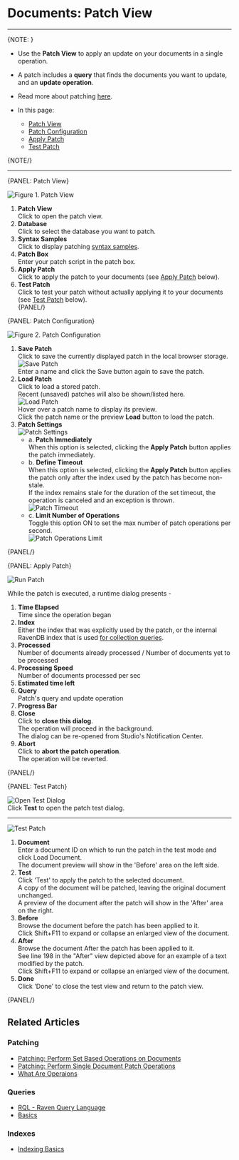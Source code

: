 ﻿# Documents: Patch View
---

{NOTE: }

* Use the **Patch View** to apply an update on your documents in a single operation.  
* A patch includes a **query** that finds the documents you want to update, and an **update operation**.  
* Read more about patching [here](../../../client-api/operations/patching/set-based).  

* In this page:  
  * [Patch View](../../../studio/database/documents/patch-view#patch-view)  
  * [Patch Configuration](../../../studio/database/documents/patch-view#patch-configuration)  
  * [Apply Patch](../../../studio/database/documents/patch-view#apply-patch)  
  * [Test Patch](../../../studio/database/documents/patch-view#test-patch)  

{NOTE/}

---

{PANEL: Patch View}

![Figure 1. Patch View](images/patch-view-1.png "Figure 1. Patch View")

1. **Patch View**  
   Click to open the patch view.  
2. **Database**  
   Click to select the database you want to patch.  
3. **Syntax Samples**  
   Click to display patching [syntax samples](../../../client-api/operations/patching/set-based#examples).  
4. **Patch Box**  
   Enter your patch script in the patch box.  
5. **Apply Patch**  
   Click to apply the patch to your documents (see [Apply Patch](../../../studio/database/documents/patch-view#apply-patch) below).  
6. **Test Patch**  
   Click to test your patch without actually applying it to your documents (see [Test Patch](../../../studio/database/documents/patch-view#test-patch) below).  
{PANEL/}

{PANEL: Patch Configuration}

![Figure 2. Patch Configuration](images/patch-view-2.png "Figure 2. Patch Configuration")

1. **Save Patch**  
   Click to save the currently displayed patch in the local browser storage.  
   ![Save Patch](images/patch-view-save-patch.png "Save Patch")  
   Enter a name and click the Save button again to save the patch.  
2. **Load Patch**  
   Click to load a stored patch.  
   Recent (unsaved) patches will also be shown/listed here.  
   ![Load Patch](images/patch-view-load-patch.png "Load Patch")  
   Hover over a patch name to display its preview.  
   Click the patch name or the preview **Load** button to load the patch.  
3. **Patch Settings**  
   ![Patch Settings](images/patch-view-settings.png "Patch Settings")  
    * a. **Patch Immediately**  
         When this option is selected, clicking the **Apply Patch** button applies 
         the patch immediately.  
    * b. **Define Timeout**  
         When this option is selected, clicking the **Apply Patch** button 
         applies the patch only after the index used by the patch has become 
         non-stale.  
         If the index remains stale for the duration of the set timeout, 
         the operation is canceled and an exception is thrown.  
         ![Patch Timeout](images/patch-view-timeout.png "Patch Timeout")  
    * c. **Limit Number of Operations**  
         Toggle this option ON to set the max number of patch operations per second.  
         ![Patch Operations Limit](images/patch-view-operations-limit.png "Patch Operations Limit")  

{PANEL/}

{PANEL: Apply Patch}

![Run Patch](images/patch-view-apply-patch.png "Run Patch")  

While the patch is executed, a runtime dialog presents -  

1. **Time Elapsed**  
   Time since the operation began  
2. **Index**  
   Either the index that was explicitly used by the patch, or the internal RavenDB 
   index that is used [for collection queries](../../../client-api/faq/what-is-a-collection#collection-usages).  
3. **Processed**  
   Number of documents already processed / Number of documents yet to be processed  
4. **Processing Speed**  
   Number of documents processed per sec  
5. **Estimated time left**  
6. **Query**  
   Patch's query and update operation  
7. **Progress Bar**  
8. **Close**  
   Click to **close this dialog**.  
   The operation will proceed in the background.  
   The dialog can be re-opened from Studio's Notification Center.  
9. **Abort**  
   Click to **abort the patch operation**.  
   The operation will be reverted.  

{PANEL/}

{PANEL: Test Patch}

![Open Test Dialog](images/patch-view-test-dialog.png "Open Test Dialog")  
Click **Test** to open the patch test dialog.

---

![Test Patch](images/patch-view-test-patch.png "Test Patch")  

1. **Document**  
   Enter a document ID on which to run the patch in the test mode and click Load Document.  
   The document preview will show in the 'Before' area on the left side.  
2. **Test**  
   Click 'Test' to apply the patch to the selected document.  
   A copy of the document will be patched, leaving the original document unchanged.  
   A preview of the document after the patch will show in the 'After' area on the right.  
3. **Before**  
   Browse the document before the patch has been applied to it.  
   Click Shift+F11 to expand or collapse an enlarged view of the document.  
4. **After**  
   Browse the document After the patch has been applied to it.  
   See line 198 in the "After" view depicted above for an example of a text modified by the patch.  
   Click Shift+F11 to expand or collapse an enlarged view of the document.  
5. **Done**  
   Click 'Done' to close the test view and return to the patch view.  


{PANEL/}

## Related Articles

### Patching
- [Patching: Perform Set Based Operations on Documents](../../../client-api/operations/patching/set-based)  
- [Patching: Perform Single Document Patch Operations](../../../client-api/operations/patching/single-document)  
- [What Are Operaions](../../../client-api/operations/what-are-operations)  

### Queries
- [RQL - Raven Query Language](../../../indexes/querying/what-is-rql)  
- [Basics](../../../indexes/querying/basics)  

### Indexes
- [Indexing Basics](../../../indexes/indexing-basics)  
